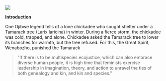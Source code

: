 <a href="https://www.juncture-digital.org"><img src="https://juncture-digital.github.io/juncture/static/images/ve-button.png"></a>

<param ve-config 
title="What We Know Now: Tracing the Tamarack"    source-
	   image="https://upload.wikimedia.org/wikipedia/commons/4/4b/Crowns_of_Siberian_larch_in_winter.jpg"   banner="https://upload.wikimedia.org/wikipedia/commons/4/4b/Crowns_of_Siberian_larch_in_winter.jpg" 
height=100
author="Hannah Hardenbergh"
layout="vertical">

<param ve-image
	   src="wc",File:Larix_sibirica_with_golden_foliage.jpg
	   caption="",Tamarack trees turn a golden yellow in autumn
	   fit="contain">

**Introduction**

One Ojibwe legend tells of a lone chickadee who sought shelter under a Tamarack tree (Larix laricina) in winter. During a fierce storm, the chickadee was cold, trapped, and alone. Chickadee asked the Tamarack tree to lower its branches for warmth, but the tree refused. For this, the Great Spirit, Wenabozho, punished the Tamarack

>"If there is to be  multispecies ecojustice, which can also embrace diverse human people, it is high time that  feminists exercise leadership in imagination, theory, and action to unravel the ties of both  genealogy and kin, and kin and species."  









